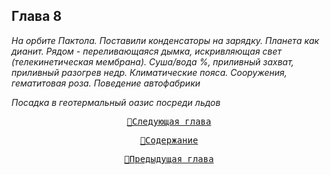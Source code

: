 ## Глава 8

*На орбите Пактола. Поставили конденсаторы на зарядку. Планета как дианит. Рядом - переливающаяся дымка, искривляющая свет (телекинетическая мембрана). Суша/вода %, приливный захват, приливный разогрев недр. Климатические пояса. Сооружения, гематитовая роза. Поведение автофабрики*

*Посадка в геотермальный оазис посреди льдов*


<div align="center">
<a href="/Воды%20Пактола/Том%2001/Часть%2001/Глава%2009.md"><pre>🚀Следующая глава</pre></a>
<a href="/Воды%20Пактола/Содержание.md"><pre>📑Содержание</pre></a>
<a href="/Воды%20Пактола/Том%2001/Часть%2001/Глава%2007.md"><pre>🚩Предыдущая глава</pre></a>
</div>